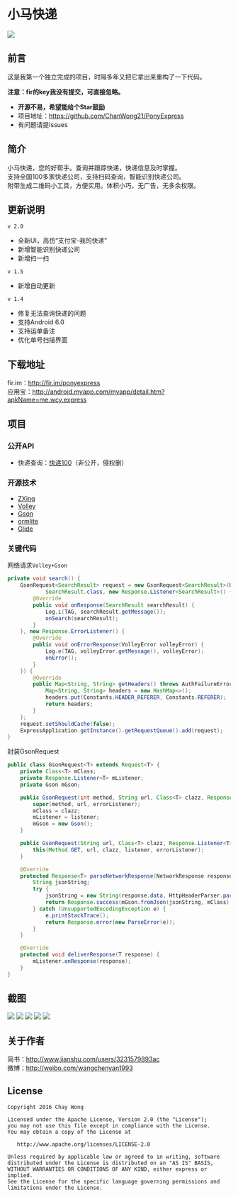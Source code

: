 # 小马快递
![](https://raw.githubusercontent.com/ChanWong21/PonyExpress/master/app/src/main/res/drawable-xxhdpi/ic_launcher.png)

## 前言
这是我第一个独立完成的项目，时隔多年又把它拿出来重构了一下代码。

**注意：fir的key我没有提交，可直接忽略。**

* **开源不易，希望能给个Star鼓励**
* 项目地址：https://github.com/ChanWong21/PonyExpress
* 有问题请提Issues

## 简介
小马快递，您的好帮手。查询并跟踪快递，快递信息及时掌握。<br>
支持全国100多家快递公司，支持扫码查询，智能识别快递公司。<br>
附带生成二维码小工具，方便实用。体积小巧，无广告，无多余权限。

## 更新说明
`v 2.0`
* 全新UI，高仿“支付宝-我的快递”
* 新增智能识别快递公司
* 新增扫一扫

`v 1.5`
* 新增自动更新

`v 1.4`
* 修复无法查询快递的问题
* 支持Android 6.0
* 支持运单备注
* 优化单号扫描界面

## 下载地址
fir.im：http://fir.im/ponyexpress<br>
应用宝：http://android.myapp.com/myapp/detail.htm?apkName=me.wcy.express

## 项目
### 公开API
* 快递查询：[快递100](http://www.kuaidi100.com/)（非公开，侵权删）

### 开源技术
* [ZXing](https://github.com/zxing/zxing)
* [Volley](https://developer.android.com/training/volley/index.html)
* [Gson](https://github.com/google/gson)
* [ormlite](https://github.com/j256/ormlite-android)
* [Glide](https://github.com/bumptech/glide)

### 关键代码
网络请求`Volley+Gson`
```java
private void search() {
    GsonRequest<SearchResult> request = new GsonRequest<SearchResult>(Utils.formatSearchUrl(mSearchInfo),
            SearchResult.class, new Response.Listener<SearchResult>() {
        @Override
        public void onResponse(SearchResult searchResult) {
            Log.i(TAG, searchResult.getMessage());
            onSearch(searchResult);
        }
    }, new Response.ErrorListener() {
        @Override
        public void onErrorResponse(VolleyError volleyError) {
            Log.e(TAG, volleyError.getMessage(), volleyError);
            onError();
        }
    }) {
        @Override
        public Map<String, String> getHeaders() throws AuthFailureError {
            Map<String, String> headers = new HashMap<>();
            headers.put(Constants.HEADER_REFERER, Constants.REFERER);
            return headers;
        }
    };
    request.setShouldCache(false);
    ExpressApplication.getInstance().getRequestQueue().add(request);
}
```
封装GsonRequest
```java
public class GsonRequest<T> extends Request<T> {
    private Class<T> mClass;
    private Response.Listener<T> mListener;
    private Gson mGson;

    public GsonRequest(int method, String url, Class<T> clazz, Response.Listener<T> listener, Response.ErrorListener errorListener) {
        super(method, url, errorListener);
        mClass = clazz;
        mListener = listener;
        mGson = new Gson();
    }

    public GsonRequest(String url, Class<T> clazz, Response.Listener<T> listener, Response.ErrorListener errorListener) {
        this(Method.GET, url, clazz, listener, errorListener);
    }

    @Override
    protected Response<T> parseNetworkResponse(NetworkResponse response) {
        String jsonString;
        try {
            jsonString = new String(response.data, HttpHeaderParser.parseCharset(response.headers));
            return Response.success(mGson.fromJson(jsonString, mClass), HttpHeaderParser.parseCacheHeaders(response));
        } catch (UnsupportedEncodingException e) {
            e.printStackTrace();
            return Response.error(new ParseError(e));
        }
    }

    @Override
    protected void deliverResponse(T response) {
        mListener.onResponse(response);
    }
}
```

## 截图
![](https://raw.githubusercontent.com/ChanWong21/PonyExpress/master/art/screenshot_01.jpg)
![](https://raw.githubusercontent.com/ChanWong21/PonyExpress/master/art/screenshot_02.jpg)
![](https://raw.githubusercontent.com/ChanWong21/PonyExpress/master/art/screenshot_03.jpg)
![](https://raw.githubusercontent.com/ChanWong21/PonyExpress/master/art/screenshot_04.jpg)
![](https://raw.githubusercontent.com/ChanWong21/PonyExpress/master/art/screenshot_05.jpg)

## 关于作者
简书：http://www.jianshu.com/users/3231579893ac<br>
微博：http://weibo.com/wangchenyan1993

## License

    Copyright 2016 Chay Wong

    Licensed under the Apache License, Version 2.0 (the "License");
    you may not use this file except in compliance with the License.
    You may obtain a copy of the License at

       http://www.apache.org/licenses/LICENSE-2.0

    Unless required by applicable law or agreed to in writing, software
    distributed under the License is distributed on an "AS IS" BASIS,
    WITHOUT WARRANTIES OR CONDITIONS OF ANY KIND, either express or implied.
    See the License for the specific language governing permissions and
    limitations under the License.
